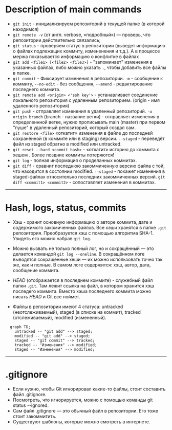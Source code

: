 # Description of main commands

* `git init` - инициализируем репозиторий в текущей папке (в которой находимся)
* `git remote -v` (от англ. verbose, «подробный») — проверь, что репозитории действительно связались;
* `git status` - проверяем статус в репозитории (выведет информацию о файлах подлежащих коммиту, измененения и т.д.). А в процессе мержа показывается информацию о конфлитке в файлах
* `git add <file1> [<file2> <file3>]` - "запоминает" изменения в указанных файлах, либо можно указать `.`, чтобы добавить все файлы в папке.
* `git commit` - Фиксирует изменения в репозитории. `-m` - сообщение к коммиту, `--no-edit` - без сообщения, `--amend` - редактирование последнего коммита.
* `git remote add <origin> <'ssh key'>` - устанавливает соединение локального репозитория с удаленным репозиторием. (origin - имя удаленного репозитория)
* `git push` - отправляет изменения в удаленный репозиторий. `-u origin branch` (branch - название ветки) - отправляет изменения в определеннной ветке, нужно прописывать main (master) при первом "пуше" в удаленный репозиторий, который создал сам.
* `git restore <file>` «откатит» изменения в файле до последней сохранённой (в коммите или в staging) версии. `--staged` - переведёт файл из staged обратно в modified или untracked.
* `git reset --hard <commit hash>` - «откатит» историю до коммита с хешем <hash>. Более поздние коммиты потеряются!
* `git log` - полная информация о проделанных коммитах.
* `git diff` - сравнит последнюю закоммиченную версию файла с той, что находится в состоянии modified. `--staged` - покажет изменения в staged-файлах относительно последних закоммиченных версий. `git diff <commit1> <commit2>` - сопоставляет изменения в коммитах.

---
# Hash, logs, status, commits

* Хэш - хранит основную информацию о авторе коммита, дате и содержимого закомиченных файлов. Все хэши хранятся
в папке `.git` репозитория. Преобразуется хэш с помощью алгоритма SHA-1. Увидеть его можно набрав `git log`.

* Можно вызвать не только полный лог, но и сокращённый — это делается командой `git log --oneline`. В сокращённом логе выводятся сокращённые хеши — их можно использовать точно так же, как и полные.
В самом логе содержится: хэш, автор, дата, сообщение коммита.

* *HEAD* (отображается в последнем коммите) - служебный файл папки `.git`. Там лежит ссылка на файл, в котором хранится хэш последего коммита.
Вместо хэша последнего коммита можно писать *HEAD* и Git все поймет.

* Файлы в репозитории имеют 4 статуса: untracked (неотслеживаемый), staged (в списке на коммит), 
tracked (отслеживаемый), modified (измененный).

```mermaid
  graph TD;
    untracked -- "git add" --> staged;
    modified -- "git add" --> staged;
    staged -- "git commit" --> tracked;
    tracked -- "Изменения" --> modified;
    staged -- "Изменения" --> modified;
```
---
# .gitignore

* Если нужно, чтобы Git игнорировал какие-то файлы, стоит составить файл .gitignore.
* Посмотреть, что игнорируется, можно с помощью команды git status --ignored.
* Сам файл .gitignore — это обычный файл в репозитории. Его тоже стоит закоммитить.
* Существуют шаблоны, которые можно смотреть в интернете.
